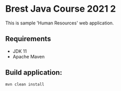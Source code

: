 # Brest Java Course 2021 2

This is sample 'Human Resources' web application.

## Requirements

* JDK 11
* Apache Maven

## Build application:
```
mvn clean install
```
